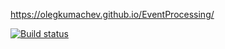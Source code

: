 
https://olegkumachev.github.io/EventProcessing/


[![Build status](https://ci.appveyor.com/api/projects/status/OlegKumachev/eventprocessing-1xbmb)](https://ci.appveyor.com/project/OlegKumachev/eventprocessing-1xbmb/actions/workflows/web.yml)

